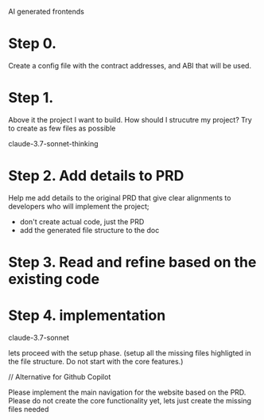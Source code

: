 AI generated frontends

# Step 0.

Create a config file with the contract addresses, and ABI that will be used.

# Step 1. 

Above it the project I want to build. How should I strucutre my project? Try to create as few files as possible

claude-3.7-sonnet-thinking

# Step 2. Add details to PRD

Help me add details to the original PRD that give clear alignments to developers who will implement the project;

- don't create actual code, just the PRD
- add the generated file structure to the doc

# Step 3. Read and refine based on the existing code

# Step 4. implementation

claude-3.7-sonnet

lets proceed with the setup phase. (setup all the missing files highligted in the file structure. Do not start with the core features.)

// Alternative for Github Copilot

Please implement the main navigation for the website based on the PRD. Please do not create the core functionality yet, lets just create the missing files needed 